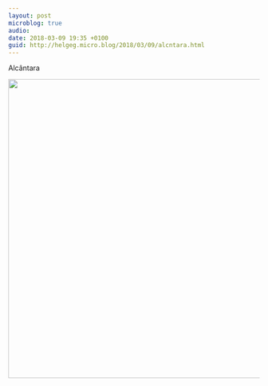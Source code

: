 ```yaml
---
layout: post
microblog: true
audio: 
date: 2018-03-09 19:35 +0100
guid: http://helgeg.micro.blog/2018/03/09/alcntara.html
---
```

Alcântara

<img src="http://microblog.helgegudmundsen.com/uploads/2018/2d62337b37.jpg" width="600" height="600" />
